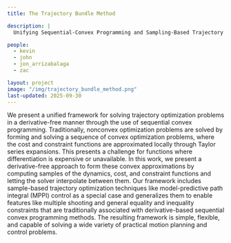 ```yaml
---
title: The Trajectory Bundle Method

description: |
  Unifying Sequential-Convex Programming and Sampling-Based Trajectory Optimization for robust motion planning.

people:
  - kevin
  - john
  - jon_arrizabalaga
  - zac

layout: project
image: "/img/trajectory_bundle_method.png"
last-updated: 2025-09-30
---
```


We present a unified framework for solving trajectory optimization problems in a derivative-free manner through the use of sequential convex programming. Traditionally, nonconvex optimization problems are solved by forming and solving a sequence of convex optimization problems, where the cost and constraint functions are approximated locally through Taylor series expansions. This presents a challenge for functions where differentiation is expensive or unavailable. In this work, we present a derivative-free approach to form these convex approximations by computing samples of the dynamics, cost, and constraint functions and letting the solver interpolate between them. Our framework includes sample-based trajectory optimization techniques like model-predictive path integral (MPPI) control as a special case and generalizes them to enable features like multiple shooting and general equality and inequality constraints that are traditionally associated with derivative-based sequential convex programming methods. The resulting framework is simple, flexible, and capable of solving a wide variety of practical motion planning and control problems. 
